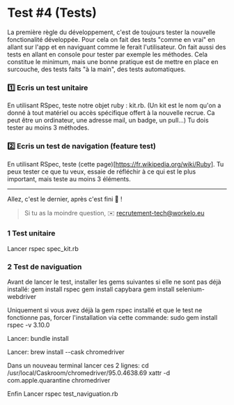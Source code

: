 # Test #4 (Tests)

La première règle du développement, c'est de toujours tester la nouvelle fonctionalité développée. Pour cela on fait des tests "comme en vrai" en allant sur l'app et en naviguant comme le ferait l'utilisateur. On fait aussi des tests en allant en console pour tester par exemple les méthodes.
Cela constitue le minimum, mais une bonne pratique est de mettre en place en surcouche, des tests faits "à la main", des tests automatiques.

### 1️⃣ Ecris un test unitaire

En utilisant RSpec, teste notre objet ruby : kit.rb.
(Un kit est le nom qu'on a donné à tout matériel ou accès spécifique offert à la nouvelle recrue. Ca peut être un ordinateur, une adresse mail, un badge, un pull...)
Tu dois tester au moins 3 méthodes.

### 2️⃣ Ecris un test de navigation (feature test)

En utilisant RSpec, teste (cette page)[https://fr.wikipedia.org/wiki/Ruby].
Tu peux tester ce que tu veux, essaie de réfléchir à ce qui est le plus important, mais teste au moins 3 éléments.

---
Allez, c'est le dernier, après c'est fini 💪 !

> Si tu as la moindre question, ✉️ recrutement-tech@workelo.eu

### 1 Test unitaire
Lancer rspec spec_kit.rb

### 2 Test de naviguation
Avant de lancer le test, installer les gems suivantes si elle ne sont pas déjà installé:
gem install rspec
gem install capybara
gem install selenium-webdriver

Uniquement si vous avez déjà la gem rspec installé et que le  test ne fonctionne pas, forcer l'installation via cette commande:
sudo gem install rspec -v 3.10.0

Lancer:
bundle install

Lancer:
brew install --cask chromedriver

Dans un nouveau terminal lancer ces 2 lignes:
cd /usr/local/Caskroom/chromedriver/95.0.4638.69
xattr -d com.apple.quarantine chromedriver

Enfin
Lancer rspec test_naviguation.rb
